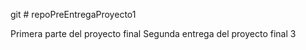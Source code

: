 git # repoPreEntregaProyecto1

Primera parte del proyecto final 
Segunda entrega del proyecto final
3
